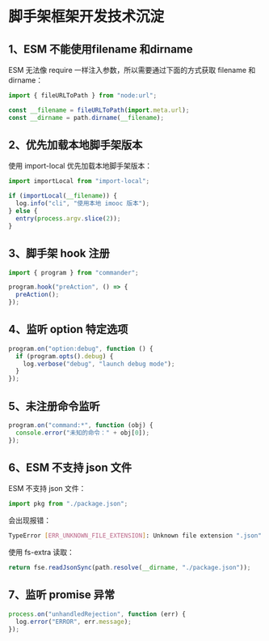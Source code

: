 # 脚手架框架开发技术沉淀

## 1、ESM 不能使用**filename 和**dirname

ESM 无法像 require 一样注入参数，所以需要通过下面的方式获取 filename 和 dirname：

```js
import { fileURLToPath } from "node:url";

const __filename = fileURLToPath(import.meta.url);
const __dirname = path.dirname(__filename);
```

## 2、优先加载本地脚手架版本

使用 import-local 优先加载本地脚手架版本：

```js
import importLocal from "import-local";

if (importLocal(__filename)) {
  log.info("cli", "使用本地 imooc 版本");
} else {
  entry(process.argv.slice(2));
}
```

## 3、脚手架 hook 注册

```js
import { program } from "commander";

program.hook("preAction", () => {
  preAction();
});
```

## 4、监听 option 特定选项

```js
program.on("option:debug", function () {
  if (program.opts().debug) {
    log.verbose("debug", "launch debug mode");
  }
});
```

## 5、未注册命令监听

```js
program.on("command:*", function (obj) {
  console.error("未知的命令：" + obj[0]);
});
```

## 6、ESM 不支持 json 文件

ESM 不支持 json 文件：

```js
import pkg from "./package.json";
```

会出现报错：

```bash
TypeError [ERR_UNKNOWN_FILE_EXTENSION]: Unknown file extension ".json" for /Users/sam/Desktop/fe_arch_source_code/imooc-test/cli-framework/packages/cli/package.json
```

使用 fs-extra 读取：

```js
return fse.readJsonSync(path.resolve(__dirname, "./package.json"));
```

## 7、监听 promise 异常

```js
process.on("unhandledRejection", function (err) {
  log.error("ERROR", err.message);
});
```
